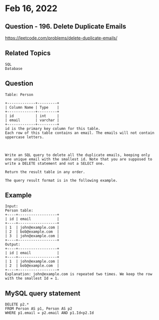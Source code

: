 # Feb 16, 2022
## Question - 196. Delete Duplicate Emails
https://leetcode.com/problems/delete-duplicate-emails/

## Related Topics
    SQL
    Database

## Question
    Table: Person

    +-------------+---------+
    | Column Name | Type    |
    +-------------+---------+
    | id          | int     |
    | email       | varchar |
    +-------------+---------+
    id is the primary key column for this table.
    Each row of this table contains an email. The emails will not contain uppercase letters.

<br>

    Write an SQL query to delete all the duplicate emails, keeping only one unique email with the smallest id. Note that you are supposed to write a DELETE statement and not a SELECT one.

    Return the result table in any order.

    The query result format is in the following example.

## Example
    Input: 
    Person table:
    +----+------------------+
    | id | email            |
    +----+------------------+
    | 1  | john@example.com |
    | 2  | bob@example.com  |
    | 3  | john@example.com |
    +----+------------------+
    Output: 
    +----+------------------+
    | id | email            |
    +----+------------------+
    | 1  | john@example.com |
    | 2  | bob@example.com  |
    +----+------------------+
    Explanation: john@example.com is repeated two times. We keep the row with the smallest Id = 1.

## MySQL query statement
```
DELETE p2.*
FROM Person AS p1, Person AS p2
WHERE p1.email = p2.email AND p1.Id<p2.Id
```